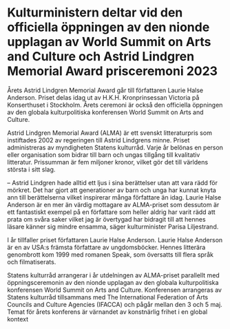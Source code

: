 # Kulturministern deltar vid den officiella öppningen av den nionde upplagan av World Summit on Arts and Culture och Astrid Lindgren Memorial Award prisceremoni 2023

Årets Astrid Lindgren Memorial Award går till författaren Laurie Halse Anderson. Priset delas idag ut av H.K.H. Kronprinsessan Victoria på Konserthuset i Stockholm. Årets ceremoni är också den officiella öppningen av den globala kulturpolitiska konferensen World Summit on Arts and Culture.

Astrid Lindgren Memorial Award (ALMA) är ett svenskt litteraturpris som instiftades 2002 av regeringen till Astrid Lindgrens minne. Priset administreras av myndigheten Statens kulturråd. Varje år belönas en person eller organisation som bidrar till barn och ungas tillgång till kvalitativ litteratur. Prissumman är fem miljoner kronor, vilket gör det till världens största i sitt slag.

– Astrid Lindgren hade alltid ett ljus i sina berättelser utan att vara rädd för mörkret. Det har gjort att generationer av barn och unga har kunnat knyta ann till berättelserna vilket inspirerar många författare än idag. Laurie Halse Anderson är en mer än värdig mottagare av ALMA-priset som dessutom är ett fantastiskt exempel på en författare som heller aldrig har varit rädd att prata om svåra saker vilket jag är övertygad har bidragit till att hennes läsare känner sig mindre ensamma, säger kulturminister Parisa Liljestrand.

I år tillfaller priset författaren Laurie Halse Anderson. Laurie Halse Anderson är en av USA:s främsta författare av ungdomsböcker. Hennes litterära genombrott kom 1999 med romanen Speak, som översatts till flera språk och filmatiserats.

Statens kulturråd arrangerar i år utdelningen av ALMA-priset parallellt med öppningsceremonin av den nionde upplagan av den globala kulturpolitiska konferensen World Summit on Arts and Culture. Konferensen arrangeras av Statens kulturråd tillsammans med The International Federation of Arts Councils and Culture Agencies (IFACCA) och pågår mellan den 3 och 5 maj. Temat för årets konferens är värnandet av konstnärlig frihet i en global kontext
